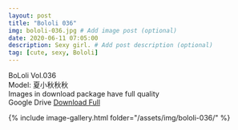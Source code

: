 ```yaml
---
layout: post
title: "Bololi 036"
img: bololi-036.jpg # Add image post (optional)
date: 2020-06-11 07:05:00
description: Sexy girl. # Add post description (optional)
tag: [cute, sexy, Bololi]
---
```

BoLoli Vol.036  
Model: 夏小秋秋秋                                   
Images in download package have full quality                    
Google Drive [Download Full](http://gestyy.com/eqpbHF)

{% include image-gallery.html folder="/assets/img/bololi-036/" %}
